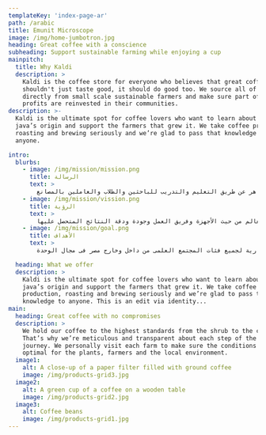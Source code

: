 ```yaml
---
templateKey: 'index-page-ar'
path: /arabic
title: Emunit Microscope
image: /img/home-jumbotron.jpg
heading: Great coffee with a conscience
subheading: Support sustainable farming while enjoying a cup
mainpitch:
  title: Why Kaldi
  description: >
    Kaldi is the coffee store for everyone who believes that great coffee
    shouldn't just taste good, it should do good too. We source all of our beans
    directly from small scale sustainable farmers and make sure part of the
    profits are reinvested in their communities.
description: >-
  Kaldi is the ultimate spot for coffee lovers who want to learn about their
  java’s origin and support the farmers that grew it. We take coffee production,
  roasting and brewing seriously and we’re glad to pass that knowledge to
  anyone.

intro:
  blurbs:
    - image: /img/mission/mission.png
      title: الرسالة
      text: >
        العمل على أن تكون الوحدة من أهم أدوات تطوير وتنمية البحث العلمي لمختلف التخصصات والعمل على نشر ثقافة تقنية المجاهر عن طريق التعليم والتدريب للباحثين والطلاب والعاملين بالمصانع
    - image: /img/mission/vission.png
      title: الرؤية
      text: >
        أن تكون الوحدة من أحدث الوحدات على مستوى العالم من حيث الأجهزة وفريق العمل وجودة ودقة النتائج المتحصل عليها
    - image: /img/mission/goal.png
      title: الأهداف
      text: >
        تهدف وحدة الميكروسكوب الإلكتروني - جامعة المنصورة إلى: تنظيم دورات تدريبية عامة ومتخصصة للطلاب والباحثين والعاملين في الصناعة من داخل الجامعة وخارجها ، وعلى المستوى الإقليمى. الإسهام في دعم العملية التعليمية في مجالات تخصص الوحدة. توفير الخدمات اللازمة للشركات والمصانع. المساهمة الفعالة في دعم وتطوير البحث العلمي بالجامعات ومراكز البحوث المصرية والإقليمية. توقيع الإتفاقات المحلية والدولية من أجل النهوض بعمل الوحدة ككل. الريادة والقيادة في فحص وتحليل العينات المتناهية الصغر على مستوى النانو وفى التخصصات العلمية البيولوجية وغير البيولوجية. تقديم الخدمات الاستشارية لجميع فئات المجتمع العلمى من داخل وخارج مصر فى مجال الوحدة

  heading: What we offer
  description: >
    Kaldi is the ultimate spot for coffee lovers who want to learn about their
    java’s origin and support the farmers that grew it. We take coffee
    production, roasting and brewing seriously and we’re glad to pass that
    knowledge to anyone. This is an edit via identity...
main:
  heading: Great coffee with no compromises
  description: >
    We hold our coffee to the highest standards from the shrub to the cup.
    That’s why we’re meticulous and transparent about each step of the coffee’s
    journey. We personally visit each farm to make sure the conditions are
    optimal for the plants, farmers and the local environment.
  image1:
    alt: A close-up of a paper filter filled with ground coffee
    image: /img/products-grid3.jpg
  image2:
    alt: A green cup of a coffee on a wooden table
    image: /img/products-grid2.jpg
  image3:
    alt: Coffee beans
    image: /img/products-grid1.jpg
---
```

